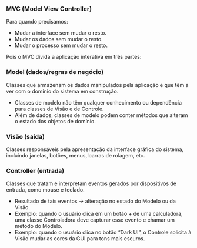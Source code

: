 ### MVC (Model View Controller)
Para quando precisamos:
- Mudar a interface sem mudar o resto.
- Mudar os dados sem mudar o resto.
- Mudar o processo sem mudar o resto.

Pois o MVC divida a aplicação interativa em três partes:
### Model (dados/regras de negócio)
Classes que armazenam os dados manipulados pela aplicação e que têm a ver com o domínio do sistema em construção.
- Classes de modelo não têm qualquer conhecimento ou dependência para classes de Visão e de Controle.
- Além de dados, classes de modelo podem conter métodos que alteram o estado dos objetos de domínio.
### Visão (saída)
Classes responsáveis pela apresentação da interface gráfica do sistema, incluindo janelas, botões, menus, barras de rolagem, etc.
### Controller (entrada)
Classes que tratam e interpretam eventos gerados por dispositivos de entrada, como mouse e teclado.
- Resultado de tais eventos -> alteração no estado do Modelo ou da Visão.
- Exemplo: quando o usuário clica em um botão + de uma calculadora, uma classe Controladora deve capturar esse evento e chamar um método do Modelo.
- Exemplo: quando o usuário clica no botão “Dark UI”, o Controle solicita à Visão mudar as cores da GUI para tons mais escuros.
